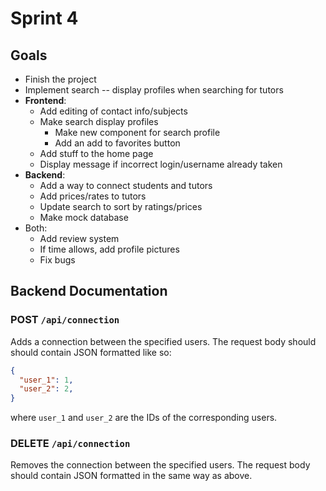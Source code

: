 # Sprint 4

## Goals
- Finish the project
- Implement search -- display profiles when searching for tutors
- **Frontend**:
  - Add editing of contact info/subjects
  - Make search display profiles
    - Make new component for search profile
    - Add an add to favorites button
  - Add stuff to the home page
  - Display message if incorrect login/username already taken
- **Backend**:
  - Add a way to connect students and tutors
  - Add prices/rates to tutors
  - Update search to sort by ratings/prices
  - Make mock database
- Both:
  -  Add review system
  -  If time allows, add profile pictures
  -  Fix bugs


## Backend Documentation
### POST `/api/connection`
Adds a connection between the specified users. The request body should should contain JSON formatted like so:
```json
{
  "user_1": 1,
  "user_2": 2,
}
```
where `user_1` and `user_2` are the IDs of the corresponding users.

### DELETE `/api/connection`
Removes the connection between the specified users. The request body should contain JSON formatted in the same way as above.